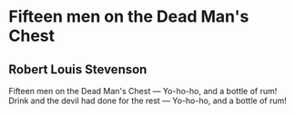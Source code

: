 # Fifteen men on the Dead Man's Chest
## Robert Louis Stevenson
Fifteen men on the Dead Man's Chest —
Yo-ho-ho, and a bottle of rum!
Drink and the devil had done for the rest —
Yo-ho-ho, and a bottle of rum!